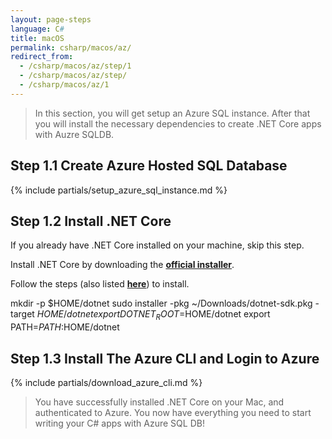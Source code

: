 ```yaml
---
layout: page-steps
language: C#
title: macOS
permalink: csharp/macos/az/
redirect_from:
  - /csharp/macos/az/step/1
  - /csharp/macos/az/step/
  - /csharp/macos/az/1
---
```


> In this section, you will get setup an Azure SQL instance. After that you will install the necessary dependencies to create .NET Core apps with Auzre SQLDB.

## Step 1.1 Create Azure Hosted SQL Database

{% include partials/setup_azure_sql_instance.md %}

## Step 1.2 Install .NET Core

If you already have .NET Core installed on your machine, skip this step.

Install .NET Core by downloading the **[official installer](https://dotnet.microsoft.com/download/dotnet-core/3.1)**. 

Follow the steps (also listed **[here](https://docs.microsoft.com/en-us/dotnet/core/install/sdk?pivots=os-macos)**) to install. 

mkdir -p $HOME/dotnet
sudo installer -pkg ~/Downloads/dotnet-sdk.pkg -target $HOME/dotnet
export DOTNET_ROOT=$HOME/dotnet
export PATH=$PATH:$HOME/dotnet

## Step 1.3 Install The Azure CLI and Login to Azure

{% include partials/download_azure_cli.md %}

> You have successfully installed .NET Core on your Mac, and authenticated to Azure. You now have everything you need to start writing your C# apps with Azure SQL DB!